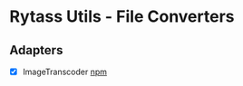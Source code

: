 # Rytass Utils - File Converters

## Adapters

- [x] ImageTranscoder [npm](https://www.npmjs.com/package/@rytass/file-converter-adapter-image-transcoder)

